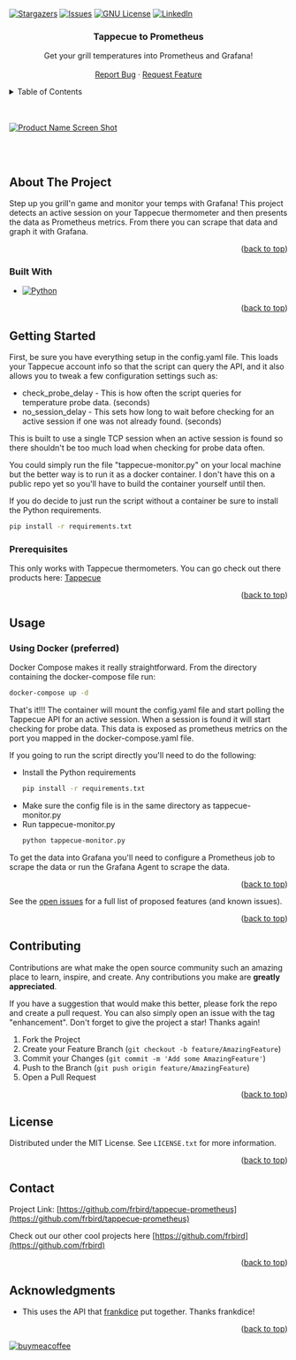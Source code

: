 <!-- Improved compatibility of back to top link: See: https://github.com/othneildrew/Best-README-Template/pull/73 -->
<a name="readme-top"></a>
<!--
*** Thanks for checking out the Best-README-Template. If you have a suggestion
*** that would make this better, please fork the repo and create a pull request
*** or simply open an issue with the tag "enhancement".
*** Don't forget to give the project a star!
*** Thanks again! Now go create something AMAZING! :D
-->



<!-- PROJECT SHIELDS -->
<!--
*** I'm using markdown "reference style" links for readability.
*** Reference links are enclosed in brackets [ ] instead of parentheses ( ).
*** See the bottom of this document for the declaration of the reference variables
*** for contributors-url, forks-url, etc. This is an optional, concise syntax you may use.
*** https://www.markdownguide.org/basic-syntax/#reference-style-links
-->
<!-- [![Contributors][contributors-shield]][contributors-url]
[![Forks][forks-shield]][forks-url] -->
[![Stargazers][stars-shield]][stars-url]
[![Issues][issues-shield]][issues-url]
[![GNU License][license-shield]][license-url]
[![LinkedIn][linkedin-shield]][linkedin-url]


<!-- PROJECT LOGO -->
<!-- <br />
<div align="center">
  <a href="https://github.com/frbird/tappecue-prometheus">
    <img src="images/apleto-logo-header.png" alt="Logo" width="300" height="63">
  </a> -->

<h3 align="center">Tappecue to Prometheus</h3>

  <p align="center">
    Get your grill temperatures into Prometheus and Grafana!
    <br />
    <!-- <a href="https://github.com/frbird/tappecue-prometheus"><strong>Explore the docs »</strong></a> -->
    <!-- <br /> -->
    <br />
    <!-- <a href="https://github.com/frbird/tappecue-prometheus">View Demo</a>
    · -->
    <a href="https://github.com/frbird/tappecue-prometheus/issues">Report Bug</a>
    ·
    <a href="https://github.com/frbird/tappecue-prometheus/issues">Request Feature</a>
  </p>
</div>



<!-- TABLE OF CONTENTS -->
<details>
  <summary>Table of Contents</summary>
  <ol>
    <li>
      <a href="#about-the-project">About The Project</a>
      <ul>
        <li><a href="#built-with">Built With</a></li>
      </ul>
    </li>
    <li>
      <a href="#getting-started">Getting Started</a>
      <ul>
        <li><a href="#prerequisites">Prerequisites</a></li>
        <li><a href="#installation">Installation</a></li>
      </ul>
    </li>
    <li><a href="#usage">Usage</a></li>
    <li><a href="#roadmap">Roadmap</a></li>
    <li><a href="#contributing">Contributing</a></li>
    <li><a href="#license">License</a></li>
    <li><a href="#contact">Contact</a></li>
    <li><a href="#acknowledgments">Acknowledgments</a></li>
  </ol>
</details>

<br></br>
[![Product Name Screen Shot][product-screenshot]](https://example.com)

<br></br>
<!-- ABOUT THE PROJECT -->
## About The Project
Step up you grill'n game and monitor your temps with Grafana! This project detects an active session on your Tappecue thermometer and then presents the data as Prometheus metrics.  From there you can scrape that data and graph it with Grafana.

<!-- Here's a blank template to get started: To avoid retyping too much info. Do a search and replace with your text editor for the following: `apleto`, `repo_name`, `twitter_handle`, `linkedin_username`, `email_client`, `email`, `project_title`, `project_description` -->

<p align="right">(<a href="#readme-top">back to top</a>)</p>



### Built With

* [![Python][Python3]][Python-url]
<!-- * [![Next][Next.js]][Next-url]
* [![React][React.js]][React-url]
* [![Vue][Vue.js]][Vue-url]
* [![Angular][Angular.io]][Angular-url]
* [![Svelte][Svelte.dev]][Svelte-url]
* [![Laravel][Laravel.com]][Laravel-url]
* [![Bootstrap][Bootstrap.com]][Bootstrap-url]
* [![JQuery][JQuery.com]][JQuery-url] -->

<p align="right">(<a href="#readme-top">back to top</a>)</p>



<!-- GETTING STARTED -->
## Getting Started

First, be sure you have everything setup in the config.yaml file. This loads your Tappecue account info so that the script can query the API, and it also allows you to tweak a few configuration settings such as:

* check_probe_delay - This is how often the script queries for temperature probe data. (seconds)
* no_session_delay - This sets how long to wait before checking for an active session if one was not already found. (seconds)

This is built to use a single TCP session when an active session is found so there shouldn't be too much load when checking for probe data often.

You could simply run the file "tappecue-monitor.py" on your local machine but the better way is to run it as a docker container. I don't have this on a public repo yet so you'll have to build the container yourself until then.

If you do decide to just run the script without a container be sure to install the Python requirements.

```sh
pip install -r requirements.txt
```

### Prerequisites

This only works with Tappecue thermometers. You can go check out there products here: [Tappecue](https://www.tappecue.com/)

<!-- 
### Installation

1. Get a free API Key at [https://example.com](https://example.com)
2. Clone the repo
   ```sh
   git clone https://github.com/frbird/tappecue-prometheus.git
   ```
3. Install NPM packages
   ```sh
   npm install
   ```
4. Enter your API in `config.js`
   ```js
   const API_KEY = 'ENTER YOUR API';
   ``` -->

<p align="right">(<a href="#readme-top">back to top</a>)</p>


<!-- USAGE EXAMPLES -->
## Usage

### Using Docker (preferred)
Docker Compose makes it really straightforward. From the directory containing the docker-compose file run:
```sh
docker-compose up -d
```
That's it!!! The container will mount the config.yaml file and start polling the Tappecue API for an active session. When a session is found it will start checking for probe data. This data is exposed as prometheus metrics on the port you mapped in the docker-compose.yaml file. 

If you going to run the script directly you'll need to do the following:
* Install the Python requirements
   ```sh
   pip install -r requirements.txt
   ```
* Make sure the config file is in the same directory as tappecue-monitor.py
* Run tappecue-monitor.py
   ```sh
   python tappecue-monitor.py
   ```

To get the data into Grafana you'll need to configure a Prometheus job to scrape the data or run the Grafana Agent to scrape the data.

<!-- _For more examples, please refer to the [Documentation](https://example.com)_ -->

<p align="right">(<a href="#readme-top">back to top</a>)</p>



<!-- ROADMAP -->
<!-- ## Roadmap

- [ ] Feature 1
- [ ] Feature 2
- [ ] Feature 3
    - [ ] Nested Feature -->

See the [open issues](https://github.com/frbird/tappecue-prometheus/issues) for a full list of proposed features (and known issues). 

<p align="right">(<a href="#readme-top">back to top</a>)</p>



<!-- CONTRIBUTING -->
## Contributing

Contributions are what make the open source community such an amazing place to learn, inspire, and create. Any contributions you make are **greatly appreciated**.

If you have a suggestion that would make this better, please fork the repo and create a pull request. You can also simply open an issue with the tag "enhancement".
Don't forget to give the project a star! Thanks again!

1. Fork the Project
2. Create your Feature Branch (`git checkout -b feature/AmazingFeature`)
3. Commit your Changes (`git commit -m 'Add some AmazingFeature'`)
4. Push to the Branch (`git push origin feature/AmazingFeature`)
5. Open a Pull Request

<p align="right">(<a href="#readme-top">back to top</a>)</p>



<!-- LICENSE -->
## License

Distributed under the MIT License. See `LICENSE.txt` for more information.

<p align="right">(<a href="#readme-top">back to top</a>)</p>



<!-- CONTACT -->
## Contact

<!-- Your Name - [@twitter_handle](https://twitter.com/twitter_handle) - email@email_client.com -->

Project Link: [https://github.com/frbird/tappecue-prometheus](https://github.com/frbird/tappecue-prometheus)

Check out our other cool projects here [https://github.com/frbird](https://github.com/frbird)

<p align="right">(<a href="#readme-top">back to top</a>)</p>



<!-- ACKNOWLEDGMENTS -->
## Acknowledgments

* This uses the API that [frankdice](https://github.com/frankdice/tappecue-api) put together.  Thanks frankdice!
<!-- * []()
* []() -->

<p align="right">(<a href="#readme-top">back to top</a>)</p>

[![buymeacoffee][buymeacoffee-shield]][buymeacoffee-url]


<!-- MARKDOWN LINKS & IMAGES -->
<!-- https://www.markdownguide.org/basic-syntax/#reference-style-links -->
[buymeacoffee-shield]: https://www.buymeacoffee.com/assets/img/custom_images/orange_img.png
[buymeacoffee-url]: https://www.buymeacoffee.com/castletx4
[contributors-shield]: https://img.shields.io/github/contributors/apleto/tappecue-prometheus.svg?style=for-the-badge
[contributors-url]: https://github.com/frbird/tappecue-prometheus/graphs/contributors
[forks-shield]: https://img.shields.io/github/forks/apleto/tappecue-prometheus.svg?style=for-the-badge
[forks-url]: https://github.com/frbird/tappecue-prometheus/network/members
[stars-shield]: https://img.shields.io/github/stars/apleto/tappecue-prometheus.svg?style=for-the-badge
[stars-url]: https://github.com/frbird/tappecue-prometheus/stargazers
[issues-shield]: https://img.shields.io/github/issues/apleto/tappecue-prometheus.svg?style=for-the-badge
[issues-url]: https://github.com/frbird/tappecue-prometheus/issues
[license-shield]: https://img.shields.io/github/license/apleto/tappecue-prometheus.svg?style=for-the-badge
[license-url]: https://github.com/github/license/apleto/tappecue-prometheus/LICENSE
[linkedin-shield]: https://img.shields.io/badge/-LinkedIn-black.svg?style=for-the-badge&logo=linkedin&colorB=555
[linkedin-url]: https://www.linkedin.com/in/matt-castle-5b04683/
[product-screenshot]: images/screenshot2.png
[Python3]: https://img.shields.io/pypi/pyversions/prometheus-client
[Python-url]: https://www.python.org/
[Next.js]: https://img.shields.io/badge/next.js-000000?style=for-the-badge&logo=nextdotjs&logoColor=white
[Next-url]: https://nextjs.org/
[React.js]: https://img.shields.io/badge/React-20232A?style=for-the-badge&logo=react&logoColor=61DAFB
[React-url]: https://reactjs.org/
[Vue.js]: https://img.shields.io/badge/Vue.js-35495E?style=for-the-badge&logo=vuedotjs&logoColor=4FC08D
[Vue-url]: https://vuejs.org/
[Angular.io]: https://img.shields.io/badge/Angular-DD0031?style=for-the-badge&logo=angular&logoColor=white
[Angular-url]: https://angular.io/
[Svelte.dev]: https://img.shields.io/badge/Svelte-4A4A55?style=for-the-badge&logo=svelte&logoColor=FF3E00
[Svelte-url]: https://svelte.dev/
[Laravel.com]: https://img.shields.io/badge/Laravel-FF2D20?style=for-the-badge&logo=laravel&logoColor=white
[Laravel-url]: https://laravel.com
[Bootstrap.com]: https://img.shields.io/badge/Bootstrap-563D7C?style=for-the-badge&logo=bootstrap&logoColor=white
[Bootstrap-url]: https://getbootstrap.com
[JQuery.com]: https://img.shields.io/badge/jQuery-0769AD?style=for-the-badge&logo=jquery&logoColor=white
[JQuery-url]: https://jquery.com 